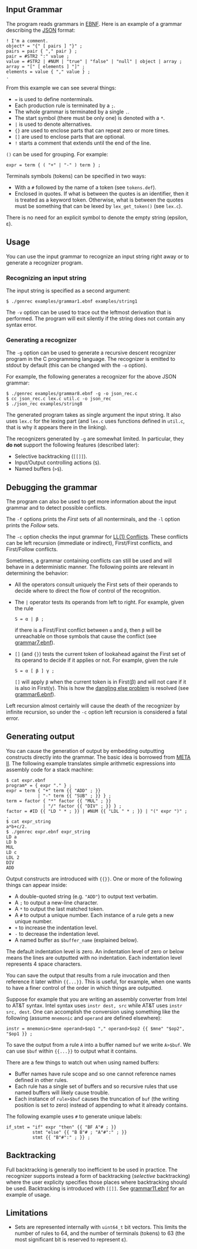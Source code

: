 ## Input Grammar

The program reads grammars in [EBNF](https://en.wikipedia.org/wiki/Extended_Backus–Naur_Form).
Here is an example of a grammar describing the [JSON](https://en.wikipedia.org/wiki/JSON) format:

    ! I'm a comment.
    object* = "{" [ pairs ] "}" ;
    pairs = pair { "," pair } ;
    pair = #STR2 ":" value ;
    value = #STR2 | #NUM | "true" | "false" | "null" | object | array ;
    array = "[" [ elements ] "]" ;
    elements = value { "," value } ;
    .

From this example we can see several things:

 - `=` is used to define nonterminals.
 - Each production rule is terminated by a `;`.
 - The whole grammar is terminated by a single `.`.
 - The start symbol (there must be only one) is denoted with a `*`.
 - `|` is used to denote alternatives.
 - `{}` are used to enclose parts that can repeat zero or more times.
 - `[]` are used to enclose parts that are optional.
 - `!` starts a comment that extends until the end of the line.

`()` can be used for grouping. For example:

    expr = term { ( "+" | "-" ) term } ;

Terminals symbols (tokens) can be specified in two ways:
 - With a `#` followed by the name of a token (see `tokens.def`).
 - Enclosed in quotes. If what is between the quotes is an identifier, then
   it is treated as a keyword token. Otherwise, what is between the quotes
   must be something that can be lexed by `lex_get_token()` (see `lex.c`).

There is no need for an explicit symbol to denote the empty string (epsilon, ε).

## Usage

You can use the input grammar to recognize an input string right away or to
generate a recognizer program.

### Recognizing an input string

The input string is specified as a second argument:

    $ ./genrec examples/grammar1.ebnf examples/string1

The `-v` option can be used to trace out the leftmost derivation that is performed.
The program will exit silently if the string does not contain any syntax error.

### Generating a recognizer

The `-g` option can be used to generate a recursive descent recognizer program
in the C programming language. The recognizer is emitted to stdout by default
(this can be changed with the `-o` option).

For example, the following generates a recognizer for the above JSON grammar:

    $ ./genrec examples/grammar8.ebnf -g -o json_rec.c
    $ cc json_rec.c lex.c util.c -o json_rec
    $ ./json_rec examples/string8

The generated program takes as single argument the input string. It also uses
`lex.c` for the lexing part (and `lex.c` uses functions defined in `util.c`,
that is why it appears there in the linking).

The recognizers generated by `-g` are somewhat limited. In particular, they **do not**
support the following features (described later):

 - Selective backtracking (`[[]]`).
 - Input/Output controlling actions (`$`).
 - Named buffers (`>$`).

## Debugging the grammar

The program can also be used to get more information about the input grammar and
to detect possible conflicts.

The `-f` options prints the _First_ sets of all nonterminals, and the `-l` option
prints the _Follow_ sets.

The `-c` option checks the input grammar for [LL(1) Conflicts](https://en.wikipedia.org/wiki/LL_parser#Conflicts).
These conflicts can be left recursion (immediate or indirect), First/First conflicts,
and First/Follow conflicts.

Sometimes, a grammar containing conflicts can still be used and will behave
in a deterministic manner. The following points are relevant in determining
the behavior:

 - All the operators consult uniquely the First sets of their operands to decide
   where to direct the flow of control of the recognition.
 - The `|` operator tests its operands from left to right. For example, given
   the rule

     ```
     S = α | β ;
     ```

   if there is a First/First conflict between `α` and `β`, then `β` will be unreachable
   on those symbols that cause the conflict (see [grammar7.ebnf](examples/grammar7.ebnf)).
 - `[]` (and `{}`) tests the current token of lookahead against the First set of its
   operand to decide if it applies or not. For example, given the rule

   ```
   S = α [ β ] γ ;
   ```

   `[]` will apply `β` when the current token is in First(β) and will not care if
   it is also in First(γ). This is how the [dangling else problem](https://en.wikipedia.org/wiki/Dangling_else)
   is resolved (see [grammar6.ebnf](examples/grammar6.ebnf)).

Left recursion almost certainly will cause the death of the recognizer by infinite
recursion, so under the `-c` option left recursion is considered a fatal error.

## Generating output

You can cause the generation of output by embedding outputting constructs
directly into the grammar. The basic idea is borrowed from [META II](https://en.wikipedia.org/wiki/META_II).
The following example translates simple arithmetic expressions into assembly code
for a stack machine:

    $ cat expr.ebnf
    program* = { expr "." } ;
    expr = term { "+" term {{ "ADD" ; }}
                | "-" term {{ "SUB" ; }} } ;
    term = factor { "*" factor {{ "MUL" ; }}
                  | "/" factor {{ "DIV" ; }} } ;
    factor = #ID {{ "LD " * ; }} | #NUM {{ "LDL " * ; }} | "(" expr ")" ;
    .
    $ cat expr_string
    a*b+c/2.
    $ ./genrec expr.ebnf expr_string
    LD a
    LD b
    MUL
    LD c
    LDL 2
    DIV
    ADD

Output constructs are introduced with `{{}}`. One or more of the following things
can appear inside:

 - A double-quoted string (e.g. `"ADD"`) to output text verbatim.
 - A `;` to output a new-line character.
 - A `*` to output the last matched token.
 - A `#` to output a unique number. Each instance of a rule gets a new unique number.
 - `+` to increase the indentation level.
 - `-` to decrease the indentation level.
 - A named buffer as `$buffer_name` (explained below).

The default indentation level is zero. An indentation level of zero or below
means the lines are outputted with no indentation. Each indentation level
represents 4 space characters.

You can save the output that results from a rule invocation and then reference
it later within `{{...}}`. This is useful, for example, when one wants to have
a finer control of the order in which things are outputted.

Suppose for example that you are writing an assembly converter from Intel to AT&T
syntax. Intel syntax uses `instr dest, src` while AT&T uses `instr src, dest`.
One can accomplish the conversion using something like the following (assume `mnemonic`
and `operand` are defined elsewhere):

    instr = mnemonic>$mne operand>$op1 "," operand>$op2 {{ $mne" "$op2", "$op1 }} ;

To save the output from a rule `A` into a buffer named `buf` we write `A>$buf`.
We can use `$buf` within `{{...}}` to output what it contains.

There are a few things to watch out when using named buffers:

 - Buffer names have rule scope and so one cannot reference names defined in other
   rules.
 - Each rule has a single set of buffers and so recursive rules that use named
   buffers will likely cause trouble.
 - Each instance of `rule>$buf` causes the truncation of `buf` (the writing
   position is set to zero) instead of appending to what it already contains.

The following example uses `#` to generate unique labels:

    if_stmt = "if" expr "then" {{ "BF A"# ; }}
              stmt "else" {{ "B B"# ; "A"#":" ; }}
              stmt {{ "B"#":" ; }} ;

## Backtracking

Full backtracking is generally too inefficient to be used in practice. The recognizer
supports instead a form of backtracking (_selective_ backtracking) where the user
explicity specifies those places where backtracking should be used. Backtracking is
introduced with `[[]]`. See [grammar11.ebnf](examples/grammar11.ebnf) for an example
of usage.

## Limitations

 - Sets are represented internally with `uint64_t` bit vectors. This limits the
   number of rules to 64, and the number of terminals (tokens) to 63 (the most
   significant bit is reserved to represent ε).
